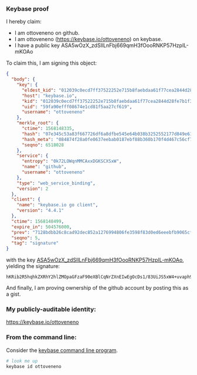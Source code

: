 ### Keybase proof

I hereby claim:

  * I am ottoveneno on github.
  * I am ottoveneno (https://keybase.io/ottoveneno) on keybase.
  * I have a public key ASA5wOzX_zdSIlLnFbj669qmH3fOooRNKP57HzpIL-mKOAo

To claim this, I am signing this object:

```json
{
  "body": {
    "key": {
      "eldest_kid": "012039c0ecd7ff37522252e715b8faebdaa61f77cea2844d28fe7b1f3a482fe98a380a",
      "host": "keybase.io",
      "kid": "012039c0ecd7ff37522252e715b8faebdaa61f77cea2844d28fe7b1f3a482fe98a380a",
      "uid": "59fa90efff08674e1cd81f5aa27cf619",
      "username": "ottoveneno"
    },
    "merkle_root": {
      "ctime": 1568148335,
      "hash": "07e345c53a83f667726df6a8dfbe545e64b038b3252552177d849e618a9bfb713e268c21949af58859ae4122b186f66cb7d64ca237d13a7d3584e45905b72b32",
      "hash_meta": "084874f28a0fe0637eebab0187ebf88b360b170f4d467c56cf77977bc5165d8a",
      "seqno": 6518028
    },
    "service": {
      "entropy": "0k72LOWqnMMCAxxDGKSCXSxW",
      "name": "github",
      "username": "ottoveneno"
    },
    "type": "web_service_binding",
    "version": 2
  },
  "client": {
    "name": "keybase.io go client",
    "version": "4.4.1"
  },
  "ctime": 1568148499,
  "expire_in": 504576000,
  "prev": "7128bdbb26c8cad92dec852a1276994806fe3598f83d0ed6eeebfb9065cfe88f",
  "seqno": 5,
  "tag": "signature"
}
```

with the key [ASA5wOzX_zdSIlLnFbj669qmH3fOooRNKP57HzpIL-mKOAo](https://keybase.io/ottoveneno), yielding the signature:

```
hKRib2R5hqhkZXRhY2hlZMOpaGFzaF90eXBlCqNrZXnEIwEgOcDs1/83UiJS5xW4+uvaph93zqKETSj+ex86SC/pijgKp3BheWxvYWTESpcCBcQgcSi9uybIytkt7IUqEnaZSAb+NZj4PQ7W7uv7kGXP6I/EIKvefMm1L6qmK9+Mf4GwCoqjPnlDAiOFjOI5BVwmMkqFAgHCo3NpZ8RABKHoQVz+T5it98RYEABQAiTTReujLobyfxUDqlvJ5fvHfnO4QPuc95o5/mB6MI74tC+KTBnoMp1ZWauuaA2ICqhzaWdfdHlwZSCkaGFzaIKkdHlwZQildmFsdWXEIDz2KL2Fyw4NxcaYxEhfWLCVLD0XuAyVBbRDFKTZ8CXHo3RhZ80CAqd2ZXJzaW9uAQ==

```

And finally, I am proving ownership of the github account by posting this as a gist.

### My publicly-auditable identity:

https://keybase.io/ottoveneno

### From the command line:

Consider the [keybase command line program](https://keybase.io/download).

```bash
# look me up
keybase id ottoveneno
```
